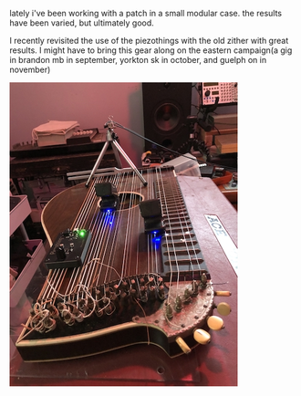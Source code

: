 
lately i've been working with a patch in a small modular case. the results have been  varied, but ultimately good.

I recently revisited the use of the piezothings with the old zither with great results.
I might have to bring this gear along on the eastern campaign(a gig in brandon mb in september, yorkton sk in october, and guelph on in november)</p>

![zither](log/image/210830-2v2.jpg)
